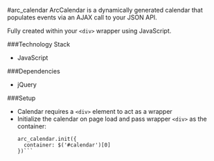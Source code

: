 #arc_calendar
ArcCalendar is a dynamically generated calendar that populates events via an AJAX call to your JSON API.

Fully created within your `<div>` wrapper using JavaScript.


###Technology Stack
* JavaScript

###Dependencies
* jQuery

###Setup
* Calendar requires a `<div>` element to act as a wrapper
* Initialize the calendar on page load and pass wrapper `<div>` as the container:
    ```
    arc_calendar.init({
      container: $('#calendar')[0]
    })```
